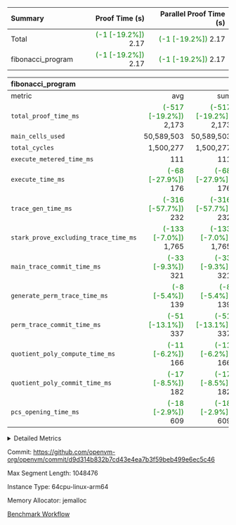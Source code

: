 | Summary | Proof Time (s) | Parallel Proof Time (s) |
|:---|---:|---:|
| Total | <span style='color: green'>(-1 [-19.2%])</span> 2.17 | <span style='color: green'>(-1 [-19.2%])</span> 2.17 |
| fibonacci_program | <span style='color: green'>(-1 [-19.2%])</span> 2.17 | <span style='color: green'>(-1 [-19.2%])</span> 2.17 |


| fibonacci_program |||||
|:---|---:|---:|---:|---:|
|metric|avg|sum|max|min|
| `total_proof_time_ms ` | <span style='color: green'>(-517 [-19.2%])</span> 2,173 | <span style='color: green'>(-517 [-19.2%])</span> 2,173 | <span style='color: green'>(-517 [-19.2%])</span> 2,173 | <span style='color: green'>(-517 [-19.2%])</span> 2,173 |
| `main_cells_used     ` |  50,589,503 |  50,589,503 |  50,589,503 |  50,589,503 |
| `total_cycles        ` |  1,500,277 |  1,500,277 |  1,500,277 |  1,500,277 |
| `execute_metered_time_ms` |  111 |  111 |  111 |  111 |
| `execute_time_ms     ` | <span style='color: green'>(-68 [-27.9%])</span> 176 | <span style='color: green'>(-68 [-27.9%])</span> 176 | <span style='color: green'>(-68 [-27.9%])</span> 176 | <span style='color: green'>(-68 [-27.9%])</span> 176 |
| `trace_gen_time_ms   ` | <span style='color: green'>(-316 [-57.7%])</span> 232 | <span style='color: green'>(-316 [-57.7%])</span> 232 | <span style='color: green'>(-316 [-57.7%])</span> 232 | <span style='color: green'>(-316 [-57.7%])</span> 232 |
| `stark_prove_excluding_trace_time_ms` | <span style='color: green'>(-133 [-7.0%])</span> 1,765 | <span style='color: green'>(-133 [-7.0%])</span> 1,765 | <span style='color: green'>(-133 [-7.0%])</span> 1,765 | <span style='color: green'>(-133 [-7.0%])</span> 1,765 |
| `main_trace_commit_time_ms` | <span style='color: green'>(-33 [-9.3%])</span> 321 | <span style='color: green'>(-33 [-9.3%])</span> 321 | <span style='color: green'>(-33 [-9.3%])</span> 321 | <span style='color: green'>(-33 [-9.3%])</span> 321 |
| `generate_perm_trace_time_ms` | <span style='color: green'>(-8 [-5.4%])</span> 139 | <span style='color: green'>(-8 [-5.4%])</span> 139 | <span style='color: green'>(-8 [-5.4%])</span> 139 | <span style='color: green'>(-8 [-5.4%])</span> 139 |
| `perm_trace_commit_time_ms` | <span style='color: green'>(-51 [-13.1%])</span> 337 | <span style='color: green'>(-51 [-13.1%])</span> 337 | <span style='color: green'>(-51 [-13.1%])</span> 337 | <span style='color: green'>(-51 [-13.1%])</span> 337 |
| `quotient_poly_compute_time_ms` | <span style='color: green'>(-11 [-6.2%])</span> 166 | <span style='color: green'>(-11 [-6.2%])</span> 166 | <span style='color: green'>(-11 [-6.2%])</span> 166 | <span style='color: green'>(-11 [-6.2%])</span> 166 |
| `quotient_poly_commit_time_ms` | <span style='color: green'>(-17 [-8.5%])</span> 182 | <span style='color: green'>(-17 [-8.5%])</span> 182 | <span style='color: green'>(-17 [-8.5%])</span> 182 | <span style='color: green'>(-17 [-8.5%])</span> 182 |
| `pcs_opening_time_ms ` | <span style='color: green'>(-18 [-2.9%])</span> 609 | <span style='color: green'>(-18 [-2.9%])</span> 609 | <span style='color: green'>(-18 [-2.9%])</span> 609 | <span style='color: green'>(-18 [-2.9%])</span> 609 |



<details>
<summary>Detailed Metrics</summary>

| group | num_segments | keygen_time_ms | fri.log_blowup | execute_metered_time_ms | commit_exe_time_ms |
| --- | --- | --- | --- | --- | --- |
| fibonacci_program | 1 | 277 | 1 | 111 | 5 | 

| group | air_name | quotient_deg | interactions | constraints |
| --- | --- | --- | --- | --- |
| fibonacci_program | AccessAdapterAir<16> | 2 | 5 | 12 | 
| fibonacci_program | AccessAdapterAir<2> | 2 | 5 | 12 | 
| fibonacci_program | AccessAdapterAir<32> | 2 | 5 | 12 | 
| fibonacci_program | AccessAdapterAir<4> | 2 | 5 | 12 | 
| fibonacci_program | AccessAdapterAir<8> | 2 | 5 | 12 | 
| fibonacci_program | BitwiseOperationLookupAir<8> | 2 | 2 | 4 | 
| fibonacci_program | MemoryMerkleAir<8> | 2 | 4 | 39 | 
| fibonacci_program | PersistentBoundaryAir<8> | 2 | 3 | 7 | 
| fibonacci_program | PhantomAir | 2 | 3 | 5 | 
| fibonacci_program | Poseidon2PeripheryAir<BabyBearParameters>, 1> | 2 | 1 | 286 | 
| fibonacci_program | ProgramAir | 1 | 1 | 4 | 
| fibonacci_program | RangeTupleCheckerAir<2> | 1 | 1 | 4 | 
| fibonacci_program | Rv32HintStoreAir | 2 | 18 | 28 | 
| fibonacci_program | VariableRangeCheckerAir | 1 | 1 | 4 | 
| fibonacci_program | VmAirWrapper<Rv32BaseAluAdapterAir, BaseAluCoreAir<4, 8> | 2 | 20 | 37 | 
| fibonacci_program | VmAirWrapper<Rv32BaseAluAdapterAir, LessThanCoreAir<4, 8> | 2 | 18 | 40 | 
| fibonacci_program | VmAirWrapper<Rv32BaseAluAdapterAir, ShiftCoreAir<4, 8> | 2 | 24 | 91 | 
| fibonacci_program | VmAirWrapper<Rv32BranchAdapterAir, BranchEqualCoreAir<4> | 2 | 11 | 20 | 
| fibonacci_program | VmAirWrapper<Rv32BranchAdapterAir, BranchLessThanCoreAir<4, 8> | 2 | 13 | 35 | 
| fibonacci_program | VmAirWrapper<Rv32CondRdWriteAdapterAir, Rv32JalLuiCoreAir> | 2 | 10 | 18 | 
| fibonacci_program | VmAirWrapper<Rv32JalrAdapterAir, Rv32JalrCoreAir> | 2 | 16 | 20 | 
| fibonacci_program | VmAirWrapper<Rv32LoadStoreAdapterAir, LoadSignExtendCoreAir<4, 8> | 2 | 18 | 33 | 
| fibonacci_program | VmAirWrapper<Rv32LoadStoreAdapterAir, LoadStoreCoreAir<4> | 2 | 17 | 40 | 
| fibonacci_program | VmAirWrapper<Rv32MultAdapterAir, DivRemCoreAir<4, 8> | 2 | 25 | 84 | 
| fibonacci_program | VmAirWrapper<Rv32MultAdapterAir, MulHCoreAir<4, 8> | 2 | 24 | 31 | 
| fibonacci_program | VmAirWrapper<Rv32MultAdapterAir, MultiplicationCoreAir<4, 8> | 2 | 19 | 19 | 
| fibonacci_program | VmAirWrapper<Rv32RdWriteAdapterAir, Rv32AuipcCoreAir> | 2 | 12 | 14 | 
| fibonacci_program | VmConnectorAir | 2 | 5 | 11 | 

| group | air_name | segment | rows | prep_cols | perm_cols | main_cols | cells |
| --- | --- | --- | --- | --- | --- | --- | --- |
| fibonacci_program | AccessAdapterAir<8> | 0 | 128 |  | 16 | 17 | 4,224 | 
| fibonacci_program | BitwiseOperationLookupAir<8> | 0 | 65,536 | 3 | 8 | 2 | 655,360 | 
| fibonacci_program | MemoryMerkleAir<8> | 0 | 512 |  | 16 | 32 | 24,576 | 
| fibonacci_program | PersistentBoundaryAir<8> | 0 | 128 |  | 12 | 20 | 4,096 | 
| fibonacci_program | PhantomAir | 0 | 1 |  | 12 | 6 | 18 | 
| fibonacci_program | Poseidon2PeripheryAir<BabyBearParameters>, 1> | 0 | 256 |  | 8 | 300 | 78,848 | 
| fibonacci_program | ProgramAir | 0 | 8,192 |  | 8 | 10 | 147,456 | 
| fibonacci_program | RangeTupleCheckerAir<2> | 0 | 524,288 | 2 | 8 | 1 | 4,718,592 | 
| fibonacci_program | Rv32HintStoreAir | 0 | 4 |  | 44 | 32 | 304 | 
| fibonacci_program | VariableRangeCheckerAir | 0 | 262,144 | 2 | 8 | 1 | 2,359,296 | 
| fibonacci_program | VmAirWrapper<Rv32BaseAluAdapterAir, BaseAluCoreAir<4, 8> | 0 | 1,048,576 |  | 52 | 36 | 92,274,688 | 
| fibonacci_program | VmAirWrapper<Rv32BaseAluAdapterAir, LessThanCoreAir<4, 8> | 0 | 524,288 |  | 40 | 37 | 40,370,176 | 
| fibonacci_program | VmAirWrapper<Rv32BranchAdapterAir, BranchEqualCoreAir<4> | 0 | 262,144 |  | 28 | 26 | 14,155,776 | 
| fibonacci_program | VmAirWrapper<Rv32BranchAdapterAir, BranchLessThanCoreAir<4, 8> | 0 | 8 |  | 32 | 32 | 512 | 
| fibonacci_program | VmAirWrapper<Rv32CondRdWriteAdapterAir, Rv32JalLuiCoreAir> | 0 | 131,072 |  | 28 | 18 | 6,029,312 | 
| fibonacci_program | VmAirWrapper<Rv32JalrAdapterAir, Rv32JalrCoreAir> | 0 | 32 |  | 36 | 28 | 2,048 | 
| fibonacci_program | VmAirWrapper<Rv32LoadStoreAdapterAir, LoadStoreCoreAir<4> | 0 | 128 |  | 52 | 41 | 11,904 | 
| fibonacci_program | VmAirWrapper<Rv32RdWriteAdapterAir, Rv32AuipcCoreAir> | 0 | 16 |  | 28 | 20 | 768 | 
| fibonacci_program | VmConnectorAir | 0 | 2 | 1 | 16 | 5 | 42 | 

| group | segment | trace_gen_time_ms | total_proof_time_ms | total_cycles | total_cells | stark_prove_excluding_trace_time_ms | quotient_poly_compute_time_ms | quotient_poly_commit_time_ms | perm_trace_commit_time_ms | pcs_opening_time_ms | main_trace_commit_time_ms | main_cells_used | generate_perm_trace_time_ms | execute_time_ms |
| --- | --- | --- | --- | --- | --- | --- | --- | --- | --- | --- | --- | --- | --- | --- |
| fibonacci_program | 0 | 232 | 2,173 | 1,500,277 | 160,837,996 | 1,765 | 166 | 182 | 337 | 609 | 321 | 50,589,503 | 139 | 176 | 

| group | segment | trace_height_constraint | weighted_sum | threshold |
| --- | --- | --- | --- | --- |
| fibonacci_program | 0 | 0 | 3,932,542 | 2,013,265,921 | 
| fibonacci_program | 0 | 1 | 10,749,400 | 2,013,265,921 | 
| fibonacci_program | 0 | 2 | 1,966,271 | 2,013,265,921 | 
| fibonacci_program | 0 | 3 | 10,749,532 | 2,013,265,921 | 
| fibonacci_program | 0 | 4 | 1,664 | 2,013,265,921 | 
| fibonacci_program | 0 | 5 | 640 | 2,013,265,921 | 
| fibonacci_program | 0 | 6 | 7,209,100 | 2,013,265,921 | 
| fibonacci_program | 0 | 7 |  | 2,013,265,921 | 
| fibonacci_program | 0 | 8 | 35,535,101 | 2,013,265,921 | 

</details>


Commit: https://github.com/openvm-org/openvm/commit/d9d314b832b7cd43e4ea7b3f59beb499e6ec5c46

Max Segment Length: 1048476

Instance Type: 64cpu-linux-arm64

Memory Allocator: jemalloc

[Benchmark Workflow](https://github.com/openvm-org/openvm/actions/runs/15767041373)
